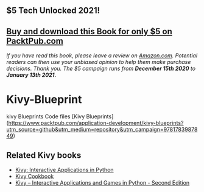 ## $5 Tech Unlocked 2021!
[Buy and download this Book for only $5 on PacktPub.com](https://www.packtpub.com/product/kivy-blueprints/9781783987849)
-----
*If you have read this book, please leave a review on [Amazon.com](https://www.amazon.com/gp/product/1783987847).     Potential readers can then use your unbiased opinion to help them make purchase decisions. Thank you. The $5 campaign         runs from __December 15th 2020__ to __January 13th 2021.__*

# Kivy-Blueprint
kivy Blueprints Code files
[Kivy Blueprints] (https://www.packtpub.com/application-development/kivy-blueprints?utm_source=github&utm_medium=repository&utm_campaign=9781783987849)

## Related Kivy books

* [Kivy: Interactive Applications in Python](https://www.packtpub.com/application-development/kivy-interactive-applications-python?utm_source=github&utm_medium=repository&utm_campaign=9781783281596)
* [Kivy Cookbook](https://www.packtpub.com/application-development/kivy-cookbook?utm_source=github&utm_medium=repository&utm_campaign=9781783987382)
* [Kivy – Interactive Applications and Games in Python - Second Edition](https://www.packtpub.com/application-development/kivy-%E2%80%93-interactive-applications-and-games-python-second-edition?utm_source=github&utm_medium=repository&utm_campaign=9781785286926)

